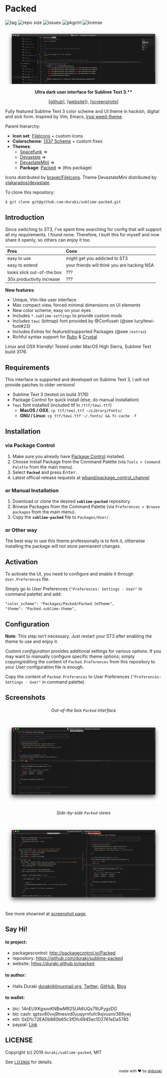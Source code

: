 # Packed
![tag](https://img.shields.io/github/tag-date/duraki/sublime-packed.svg) ![repo size](https://img.shields.io/github/repo-size/duraki/sublime-packed.svg?style=flat-square) ![issues](https://img.shields.io/github/issues-closed/duraki/sublime-packed.svg?style=flat-square) ![pkgctrl](https://img.shields.io/packagecontrol/dt/Packed.svg?style=flat-square) ![license](https://img.shields.io/github/license/duraki/sublime-packed.svg?style=flat-square)
  
<p align="center"><img src="docs/screenshot/sublime-packed-fresh.png" alt="sublime-packed" /></p>
  
<p align="center"><b>Ultra dark user interface for Sublime Text 3.**</b></p>
  
<p align="center"><a href="https://github.com/duraki/sublime-packed">[github]</a>, <a href="https://duraki.github.io/packed">[website]</a>), <a href="https://duraki.github.io/packed/screenshot/out/index.html">[screenshots]</a></p>
  
Fully featured Sublime Text 3 color scheme and UI theme in hackish, digital 
and sick form. Inspired by Vim, Emacs, [irssi weed-theme](https://github.com/ronilaukkarinen/weed).
  
Parent hierarchy:  
  * **Icon set**: [FileIcons](https://github.com/braver/FileIcons) + custom icons
  * **Colorscheme**: [1337 Scheme](https://github.com/MarkMichos/1337-Scheme) + custom fixes
  * **Themes**:
    * [Spacefunk](https://github.com/Twiebie/ST-Spacefunk) => 
    * [Devastate](https://github.com/vlakarados/devastate) => 
    * [DevastateMini](https://github.com/shagabutdinov/sublime-devastate-mini) =>
    * **Package**: [Packed](https://github.com/duraki/sublime-packed) => (this package)
  
Icons distributed by [braver/FileIcons](https://github.com/braver/FileIcons). Theme DevastateMini 
distributed by [vlakarados/devastate](https://github.com/vlakarados/devastate).
  
To clone this repository:

```bash
$ git clone git@github.com:duraki/sublime-packed.git
```
  
## Introduction
  
Since switching to ST3, I've spent time searching for config that will support all my requirements. I found none. Therefore, I built this for myself and now share it openly, so others can enjoy it too.
  
| **Pros**                   | **Cons**                                    |
|:---------------------------|:--------------------------------------------|
| easy to use                | might get you addicted to ST3               |
| easy to extend             | your friends will think you are hacking NSA |
| looks slick out-of-the box | ???                                         |
| 30x productivity increase  | ???                                         |
  
**New features**:  
  * Unique, Vim-like user interface  
  * Max compact view, forced minimal dimensions on UI elements  
  * New color scheme, easy on your eyes  
  * Includes `*.sublime-settings` to provide custom mods  
  * Includes `tewi` (bitmap) font provided by @Confuseh (@see lucy/tewi-font#23)  
  * Includes *Extras* for featured/supported Packages (@see `/extras`)  
  * Richful syntax support for [Ruby](https://www.ruby-lang.org/) & [Crystal](http://crystal-lang.org/)  
  
Linux and OSX friendly! Tested under MacOS High Sierra, Sublime Text build 3176.
  
## Requirements
  
This interface is supported and developed on Sublime Text 3, I will not provide 
patches to older versions! 
  
* Sublime Text 3 (tested on build 3176) 
* Package Control for quick install (else, do manual installation)
* `Tewi` font installed (included ttf in `/ttf/tewi.ttf`)
  - **MacOS / OSX**: `cp ttf/tewi.ttf ~/Library/Fonts/`
  - **GNU / Linux**: `cp ttf/tewi.ttf ~/.fonts/ && fc-cache -f`
  
## Installation

### via Package Control

1. Make sure you already have [Package Control](https://packagecontrol.io/installation) installed.
2. Choose Install Package from the Command Palette (via `Tools > Coomand Palette` from the main menu).
3. Select **`Packed`** and press <kbd>Enter</kbd>.
4. Latest official release requests at [wband/package_control_channel](https://github.com/wbond/package_control_channel/pull/7521)
  
### or Manual Installation

1. Download or clone the desired **`sublime-packed`** repository.
2. Browse Packages from the Command Palette (via `Preferences > Browse packages` from the main menu).
3. Copy the **`sublime-packed`** file to `Packages/User/`.
  
### or Other way

The best way to use this theme professionally is to fork it, otherwise installing 
the package will not store permanent changes.
  
## Activation
  
To activate the UI, you need to configure and enable it through `User.Preferences` file.
  
Simply go to User Preferences (`"Preferences: Settings - User"` in command palette) and add:
  
    "color_scheme": "Packages/Packed/Packed.tmTheme",
    "theme": "Packed.sublime-theme",

## Configuration
  
**Note**: This step isn't necessary. Just restart your ST3 after enabling the theme to 
use and enjoy it.
  
*Custom configuration* provides additional settings for various options.
If you may want to manually configure specific theme options; simply 
copying/editing the content of `Packed.Preferences` from this repository 
to your *User* configuration file is enough.
  
Copy the content of `Packed.Preferences` to User Preferences (`"Preferences: Settings -
User"` in command palette).

## Screenshots
  
<h6 align='center'>Out-of-the box <code>Packed</code> interface</h6>

![Packed Clean](docs/screenshot/img/2-clean.png)

<h6 align='center'>Side-by-side <code>Packed</code> views</h6>

![Packed](docs/screenshot/img/3-side-by-side.png)

See more showreel at [screenshot page](https://duraki.github.io/packed/screenshot/out/index.html).

## Say Hi!
  
#### to project:
  * packagescontrol: http://packagecontrol.io/Packed 
  * repository: https://github.com/duraki/sublime-packed
  * website: https://duraki.github.io/packed
  
#### to author:
  
  * Halis Duraki <duraki@linuxmail.org>, [Twitter](https://twitter.com/0xduraki), [GitHub](https://github.com/duraki), [Blog](https://duraki.github.io)
  
#### to wallet:
  
  * btc: 14nEUXKgxovKNBwMR25UA6UQs79UFygzDG
  * btc cash: qptsv80vxj9tnesvd0yuqyrnfufc9xjvusnv389ywj
  * eth: 0xD1c72EA0b860b65c3fDfc6945ec1D2761eDa5785
  * paypal: [Link](https://www.paypal.com/cgi-bin/webscr?cmd=_s-xclick&hosted_button_id=QBAS2NTRDT6B4&source=url)
  
## LICENSE ##

Copyright (c) 2019 `duraki/sublime-packed`, MIT 

See [`LICENSE`](./LICENSE) for details.

<div align="right"><sup>
  made with ❤️ by <a href="https://twitter.com/0xduraki">@duraki</a>
</sup></div>

